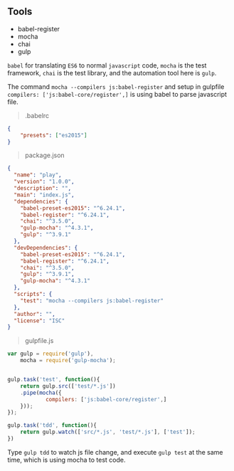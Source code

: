 
## Tools
+ babel-register
+ mocha
+ chai
+ gulp

`babel` for translating `ES6` to normal `javascript` code, `mocha` is the test framework, `chai` is the test library, and the automation tool here is `gulp`.

The command `mocha --compilers js:babel-register` and setup in gulpfile `compilers: ['js:babel-core/register',]` is using babel to parse javascript file.

> .babelrc
```json
{
    "presets": ["es2015"]
}
```

> package.json
```json
{
  "name": "play",
  "version": "1.0.0",
  "description": "",
  "main": "index.js",
  "dependencies": {
    "babel-preset-es2015": "^6.24.1",
    "babel-register": "^6.24.1",
    "chai": "^3.5.0",
    "gulp-mocha": "^4.3.1",
    "gulp": "^3.9.1"
  },
  "devDependencies": {
    "babel-preset-es2015": "^6.24.1",
    "babel-register": "^6.24.1",
    "chai": "^3.5.0",
    "gulp": "^3.9.1",
    "gulp-mocha": "^4.3.1"
  },
  "scripts": {
    "test": "mocha --compilers js:babel-register"
  },
  "author": "",
  "license": "ISC"
}
```

> gulpfile.js
```js
var gulp = require('gulp'),
    mocha = require('gulp-mocha');


gulp.task('test', function(){
    return gulp.src(['test/*.js'])
	.pipe(mocha({
	        compilers: ['js:babel-core/register',]
    }));
});

gulp.task('tdd', function(){
    return gulp.watch(['src/*.js', 'test/*.js'], ['test']);
})
```

Type `gulp tdd` to watch js file change, and execute `gulp test` at the same time, which is using mocha to test code.